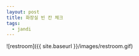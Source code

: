 ```yaml
---
layout: post
title: 화장실 빈 칸 체크
tags:
  - jandi
---
```


![restroom]({{ site.baseurl }}/images/restroom.gif)
